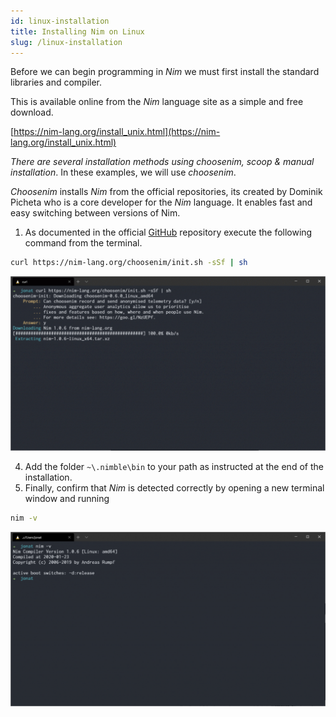 ```yaml
---
id: linux-installation
title: Installing Nim on Linux
slug: /linux-installation
---
```


Before we can begin programming in  _Nim_  we must first install the standard libraries and compiler.

This is available online from the  _Nim_ language site as a simple and free download.

[https://nim-lang.org/install_unix.html](https://nim-lang.org/install_unix.html)

_There are several installation methods using choosenim, scoop & manual installation_. In these examples, we will use  _choosenim_.

_Choosenim_  installs  _Nim_ from the official repositories, its created by Dominik Picheta who is a core developer for the  _Nim_  language. It enables fast and easy switching between versions of Nim.

1.  As documented in the official  [GitHub](https://github.com/dom96/choosenim) repository execute the following command from the terminal.

```bash
curl https://nim-lang.org/choosenim/init.sh -sSf | sh
```

![](../static/img/nim-ies/installing-nim-on-linux-1.gif)

4.  Add the folder  `~\.nimble\bin`  to your path as instructed at the end of the installation.
5.  Finally, confirm that  _Nim_  is detected correctly by opening a new terminal window and running

```bash
nim -v
```

![](../static/img/nim-ies//installing-nim-on-linux-2-1.png)
